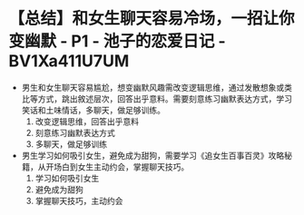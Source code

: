 # 【总结】和女生聊天容易冷场，一招让你变幽默 - P1 - 池子的恋爱日记 - BV1Xa411U7UM

-   男生和女生聊天容易尴尬，想变幽默风趣需改变逻辑思维，通过发散想象或类比等方式，跳出敘述层次，回答出乎意料。需要刻意练习幽默表达方式，学习笑话和土味情话，多聊天，做足够训练。
    1.  改变逻辑思维，回答出乎意料
    2.  刻意练习幽默表达方式
    3.  多聊天，做足够训练
-   男生学习如何吸引女生，避免成为甜狗，需要学习《追女生百事百灵》攻略秘籍，从开场白到女生主动约会，掌握聊天技巧。
    1.  学习如何吸引女生
    2.  避免成为甜狗
    3.  掌握聊天技巧，主动约会